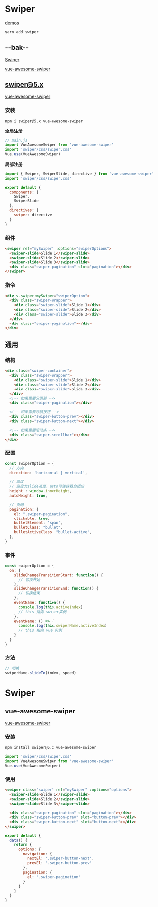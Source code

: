 # Swiper

[demos](https://swiperjs.com/demos)

```sh
yarn add swiper
```



## --bak--

[Swiper](https://swiperjs.com/)

[vue-awesome-swiper](https://github.surmon.me/vue-awesome-swiper/)



## swiper@5.x

[vue-awesome-swiper](https://github.com/surmon-china/vue-awesome-swiper)



### 安装

```bash
npm i swiper@5.x vue-awesome-swiper
```

**全局注册**

```js
// main.js
import VueAwesomeSwiper from 'vue-awesome-swiper'
import 'swiper/css/swiper.css'
Vue.use(VueAwesomeSwiper)
```

**局部注册**

```js
import { Swiper, SwiperSlide, directive } from 'vue-awesome-swiper'
import 'swiper/css/swiper.css'

export default {
  components: {
    Swiper,
    SwiperSlide
  },
  directives: {
    swiper: directive
  }
}
```



### 组件

```html
<swiper ref="mySwiper" :options="swiperOptions">
  <swiper-slide>Slide 1</swiper-slide>
  <swiper-slide>Slide 2</swiper-slide>
  <swiper-slide>Slide 3</swiper-slide>
  <div class="swiper-pagination" slot="pagination"></div>
</swiper>
```



### 指令

```html
<div v-swiper:mySwiper="swiperOption">
  <div class="swiper-wrapper">
    <div class="swiper-slide">Slide 1</div>
    <div class="swiper-slide">Slide 2</div>
    <div class="swiper-slide">Slide 3</div>
  </div>
  <div class="swiper-pagination"></div>
</div>
```



## 通用

### 结构

```html
<div class="swiper-container">
  <div class="swiper-wrapper">
    <div class="swiper-slide">Slide 1</div>
    <div class="swiper-slide">Slide 2</div>
    <div class="swiper-slide">Slide 3</div>
  </div>
  <!-- 如果需要分页器 -->
  <div class="swiper-pagination"></div>

  <!-- 如果需要导航按钮 -->
  <div class="swiper-button-prev"></div>
  <div class="swiper-button-next"></div>

  <!-- 如果需要滚动条 -->
  <div class="swiper-scrollbar"></div>
</div>
```



### 配置

```js
const swiperOption = {
  // 方向
  direction: 'horizontal | vertical',

  // 高度
  // 高度为slide高度，auto可使容器自适应
  height : window.innerHeight,
  autoHeight: true,

  // 页码
  pagination: {
    el: ".swiper-pagination",
    clickable: true,
    bulletElement: 'span',
    bulletClass: "bullet",
    bulletActiveClass: "bullet-active",
  },
}
```



### 事件

```js
const swiperOption = {
  on: {
    slideChangeTransitionStart: function() {
      // 切换开始
    },
    slideChangeTransitionEnd: function() {
      // 切换结束
    },
    eventName: function() {
      console.log(this.activeIndex)
      // this 指向 swiper实例
    },
    eventName: () => {
      console.log(this.swiperName.activeIndex)
      // this 指向 vue 实例
    }
  }
}
```



### 方法

```js
// 切换
swiperName.slideTo(index, speed)
```



# Swiper

## vue-awesome-swiper

[vue-awesome-swiper](https://github.surmon.me/vue-awesome-swiper/)

### 安装

```bash
npm install swiper@5.x vue-awesome-swiper
```

```js
import 'swiper/css/swiper.css'
import VueAwesomeSwiper from 'vue-awesome-swiper'
Vue.use(VueAwesomeSwiper)
```



### 使用

```html
<swiper class="swiper" ref="mySwiper" :options="options">
  <swiper-slide>Slide 1</swiper-slide>
  <swiper-slide>Slide 2</swiper-slide>
  <swiper-slide>Slide 3</swiper-slide>

  <div class="swiper-pagination" slot="pagination"></div>
  <div class="swiper-button-prev" slot="button-prev"></div>
  <div class="swiper-button-next" slot="button-next"></div>
</swiper>
```



```js
export default {
  data() {
    return {
      options: {
        navigation: {
          nextEl: '.swiper-button-next',
          prevEl: '.swiper-button-prev'
        },
        pagination: {
          el: '.swiper-pagination'
        }
      }
    }
  }
}
```

